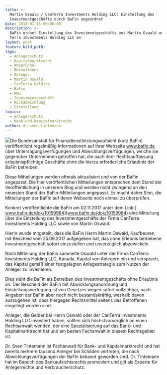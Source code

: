 ```yaml
---
title: >-
  Martin Oswald / CanTerra Investments Holding LLC: Einstellung des
  Investmentgeschäfts durch BaFin angeordnet
date: 2018-01-15 00:00:00
description: >-
  BaFin ordnet Einstellung des Investmentgeschäfts bei Martin Oswald und Can
  Terra Investments Holding LLC an
layout: post
feature_bild_path:
tags:
  - Anlegerschutz
  - Kapitalmarktrecht
  - Ansprüche
  - Betroffener
  - Anleger
  - Martin Oswald
  - CanTerra Holding
  - BaFin
  - KWG
  - Investmentgeschäft
  - Rückabwicklung
  - Einstellung
topics:
  - anlegerschutz
  - bank-und-kapitalmarktrecht
author: dr-sven-tintemann
---
```



[![](http://www.bafin.de/SiteGlobals/Frontend/Images/icons/newsletter/icon_webcodelink.png?__blob=normal)](http://www.bafin.de/dok/10159984 "Öffnet neues Fenster")Die Bundesanstalt für Finanzdienstleistungsaufsicht (kurz BaFin) veröffentlicht regelmäßig Informationen auf ihrer Webseite www.bafin.de über Untersagungsverfügungen und Abwicklungsverfügungen, welche sie gegenüber Unternehmen getroffen hat, die nach ihrer Rechtsauffassung erlaubnispflichtige Geschäfte ohne die hierzu erforderliche Erlaubnis der BaFin betreiben.

Diese Mitteilungen werden oftmals aktualisiert und von der BaFin angepasst. Die hier veröffentlichen Mitteilungen entsprechen dem Stand der Veröffentlichung in unserem Blog und werden nicht zwingend an den neuesten Stand der BaFin-Mitteilungen angepasst. Es macht daher Sinn, die Mitteilungen der BaFin auf deren Webseite noch einmal zu überprüfen.

Konkret veröffentlichte die BaFin am 02.11.2017 unter dem Link:[ www.bafin.de/dok/10159984](www.bafin.de/dok/10159984) eine Mitteilung über die Einstellung des Investmentgeschäfts der Firma CanTerra Investments Holding LLC sowie von Martin Oswald.

Hierin wurde mitgeteilt, dass die BaFin Herrn Martin Oswald, Kaufbeuren, mit Bescheid vom 25.09.2017 aufgegeben hat, das ohne Erlebnis betriebene Investmentgeschäft sofort einzustellen und unverzüglich abzuwickeln.

Nach Mitteilung der BaFin sammelte Oswald unter der Firma CanTerra Investments Holding LLC, Kanada, Kapital von Anlegern ein und versprach, das Kapital gemäß einer festgelegten Anlagestrategie zum Nutzen der Anleger zu investieren.

Dies sieht die BaFin als Betreiben des Investmentgeschäfts ohne Erlaubnis an. Der Bescheid der BaFin mit Abwicklungsanordnung und Einstellungsverfügung ist von Gesetzes wegen sofort vollziehbar, nach Angaben der BaFin aber noch nicht bestandskräftig, weshalb davon auszugehen ist, dass hiergegen Rechtsmittel seitens des Betroffenen eingelegt worden sind.

Anleger, die Gelder bei Herrn Oswald oder der CanTerra Investments Holding LLC investiert haben, sollten sich höchstvorsorglich an einen Rechtsanwalt wenden, der eine Spezialisierung auf das Bank- und Kapitalmarktrecht hat und am besten Fachanwalt in diesem Rechtsgebiet ist.

Dr. Sven Tintemann ist Fachanwalt für Bank- und Kapitalmarktrecht und hat bereits mehrere tausend Anleger bei Schäden vertreten, die nach Abwicklungsverfügungen der BaFin bekannt geworden sind. Dr. Tintemann hat im Bereich des Bankaufsichtsrechts promoviert und gilt als Experte für Anlegerrechte und Verbraucherschutz.